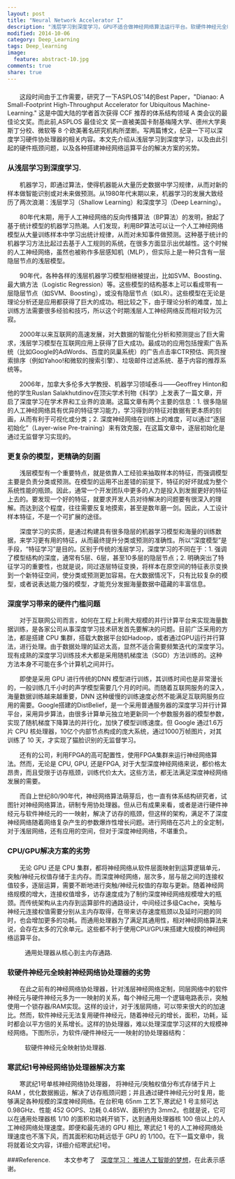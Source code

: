 ```yaml
---
layout: post
title: "Neural Network Accelerator I"
description: "浅层学习到深度学习，GPU不适合做神经网络算法运行平台。软硬件神经元全映射协处理器的劣势"
modified: 2014-10-06
category: Deep_Learning
tags: Deep_learning
image:
  feature: abstract-10.jpg
comments: true
share: true
---
```


###
&emsp;&emsp;这段时间由于工作需要，研究了一下ASPLOS'14的Best Paper，"Dianao: A Small-Footprint High-Throughput Accelerator for Ubiquitous Machine-Learning." 这是中国大陆的学者首次获得 CCF 推荐的体系结构领域 A 类会议的最佳论文奖。而此前,ASPLOS 最佳论文 奖一直被美国卡耐基梅隆大学、德州大学奥斯丁分校、微软等 8 个欧美著名研究机构所垄断。写两篇博文，纪录一下可以深度学习硬件协处理器的相关内容。本文先介绍从浅层学习到深度学习，以及由此引起的硬件瓶颈问题，以及各种搭建神经网络运算平台的解决方案的劣势。

### 从浅层学习到深度学习.
&emsp;&emsp;机器学习，即通过算法，使得机器能从大量历史数据中学习规律，从而对新的样本做智能识别或对未来做预测。从1980年代末期以来，机器学习的发展大致经历了两次浪潮：浅层学习（Shallow Learning）和深度学习（Deep Learning）。

&emsp;&emsp;80年代末期，用于人工神经网络的反向传播算法（BP算法）的发明，掀起了基于统计模型的机器学习热潮。人们发现，利用BP算法可以让一个人工神经网络模型从大量训练样本中学习出统计规律，从而对未知事件做预测。这种基于统计的机器学习方法比起过去基于人工规则的系统，在很多方面显示出优越性。这个时候的人工神经网络，虽然也被称作多层感知机（MLP），但实际上是一种只含有一层隐层节点的浅层模型。

&emsp;&emsp;90年代，各种各样的浅层机器学习模型相继被提出，比如SVM、Boosting、最大熵方法（Logistic Regression）等。这些模型的结构基本上可以看成带有一层隐层节点（如SVM、Boosting），或没有隐层节点（如LR）。这些模型在无论是理论分析还是应用都获得了巨大的成功。相比较之下，由于理论分析的难度，加上训练方法需要很多经验和技巧，所以这个时期浅层人工神经网络反而相对较为沉寂。

&emsp;&emsp;2000年以来互联网的高速发展，对大数据的智能化分析和预测提出了巨大需求，浅层学习模型在互联网应用上获得了巨大成功。最成功的应用包括搜索广告系统（比如Google的AdWords、百度的凤巢系统）的广告点击率CTR预估、网页搜索排序（例如Yahoo!和微软的搜索引擎）、垃圾邮件过滤系统、基于内容的推荐系统等。

&emsp;&emsp;2006年，加拿大多伦多大学教授、机器学习领域泰斗——Geoffrey Hinton和他的学生Ruslan Salakhutdinov在顶尖学术刊物《科学》上发表了一篇文章，开启了深度学习在学术界和工业界的浪潮。这篇文章有两个主要的信息：1. 很多隐层的人工神经网络具有优异的特征学习能力，学习得到的特征对数据有更本质的刻画，从而有利于可视化或分类；2. 深度神经网络在训练上的难度，可以通过“逐层初始化”（Layer-wise Pre-training）来有效克服，在这篇文章中，逐层初始化是通过无监督学习实现的。

### 更复杂的模型，更精确的刻画
&emsp;&emsp;浅层模型有一个重要特点，就是依靠人工经验来抽取样本的特征，而强调模型主要是负责分类或预测。在模型的运用不出差错的前提下，特征的好坏就成为整个系统性能的瓶颈。因此，通常一个开发团队中更多的人力是投入到发掘更好的特征上去的。要发现一个好的特征，就要求开发人员对待解决的问题要有很深入的理解。而达到这个程度，往往需要反复地摸索，甚至是数年磨一剑。因此，人工设计样本特征，不是一个可扩展的途径。

&emsp;&emsp;深度学习的实质，是通过构建具有很多隐层的机器学习模型和海量的训练数据，来学习更有用的特征，从而最终提升分类或预测的准确性。所以“深度模型”是手段，“特征学习”是目的。区别于传统的浅层学习，深度学习的不同在于：1. 强调了模型结构的深度，通常有5层、6层，甚至10多层的隐层节点；2. 明确突出了特征学习的重要性，也就是说，同过逐层特征变换，将样本在原空间的特征表示变换到一个新特征空间，使分类或预测更加容易。在大数据情况下，只有比较复杂的模型，或者说表达能力强的模型，才能充分发掘海量数据中蕴藏的丰富信息。

### 深度学习带来的硬件门槛问题
&emsp;&emsp;对于互联网公司而言，如何在工程上利用大规模的并行计算平台来实现海量数据训练，是各家公司从事深度学习技术研发首先要解决的问题。目前广泛采用的方法，都是搭建 CPU 集群，搭载大数据平台如Hadoop，或者通过GPU运行并行算法，进行处理。由于数据处理的延迟太高，显然不适合需要频繁迭代的深度学习。现有成熟的深度学习训练技术大都是采用随机梯度法（SGD）方法训练的。这种方法本身不可能在多个计算机之间并行。

&emsp;&emsp;即使是采用 GPU 进行传统的DNN 模型进行训练，其训练时间也是非常漫长的，一般训练几千小时的声学模型需要几个月的时间。而随着互联网服务的深入，海量数据训练越来越重要，DNN 这种缓慢的训练速度必然不能满足互联网服务应用的需要。Google搭建的DistBelief，是一个采用普通服务器的深度学习并行计算平台，采用异步算法，由很多计算单元独立地更新同一个参数服务器的模型参数，实现了随机梯度下降算法的并行化，加快了模型训练速度。但 Google 通过1.6万片 CPU 核处理器，10亿个内部节点构成的庞大系统，通过1000万帧图片，对其训练了 10 天，才实现了猫脸识别的无监督学习。

 &emsp;&emsp;还有的公司，利用FPGA的高可配置性，使用FPGA集群来运行神经网络算法。然而，无论是 CPU, GPU, 还是FPGA, 对于大型深度神经网络来说，都价格太昂贵，而且受限于访存瓶颈，训练代价太大。这些方法，都无法满足深度神经网络发展的需要。

&emsp;&emsp;而自上世纪80/90年代，神经网络算法萌芽后，也一直有体系结构研究者，试图针对神经网络算法，研制专用协处理器。但从已有成果来看，或者是进行硬件神经元与软件神经元的一一映射，解决了访存的瓶颈，但这样的架构，满足不了深度神经网络随着网络复杂产生的参数爆炸性增长问题。进行网络在芯片上的全定制，对于浅层网络，还有应用的空间，但对于深度神经网络，不堪重负。

### CPU/GPU解决方案的劣势
&emsp;&emsp;无论 GPU 还是 CPU 集群，都将神经网络从软件层面映射到运算逻辑单元，突触/神经元权值存储于主内存。而深度神经网络，层次多，层与层之间的连接权值较多，逐层运算，需要不断地进行突触/神经元权值的存取与更新。随着神经网络规模的增大，连接权值增多，访存速度成为了制约深度神经网络规模增大的瓶颈。而传统架构从主内存到运算部件的通路设计，中间经过多级Cache，突触与神经元连接权值需要分别从主内存取得，在带来访存速度瓶颈以及延时问题的同时，也会增加更多的功耗。而通用处理器为了满足其通用性，相对神经网络算法来说，会存在太多的冗余单元。这些都不利于使用CPU/GPU来搭建大规模的神经网络运算平台。

<figure>
	<img src="http://mhs-blog.qiniudn.com/cpu_ram.jpg" alt="">
	<figcaption>通用处理器从核心到主内存通路.</figcaption>
</figure>


### 软硬件神经元全映射神经网络协处理器的劣势
&emsp;&emsp;在此之前有的神经网络协处理器，针对浅层神经网络定制，同层网络中的软件神经元与硬件神经元多为一一映射的关系，每个神经元用一个逻辑电路表示，突触使用一个锁存器/RAM实现。这样的设计，对于浅层网络，可以带来很大的的加速比。然而，软件神经元无法复用硬件神经元，随着神经元的增长，面积，功耗，延时都会以平方倍的关系增长。这样的协处理器，难以处理深度学习这样的大规模神经网络。下图所示，为软件/硬件神经元一一映射的协处理器结构：
<figure>
	<img src="http://mhs-blog.qiniudn.com/full.jpg" alt="">
	<figcaption>软硬件神经元全映射协处理器.</figcaption>
</figure>

### 寒武纪1号神经网络协处理器解决方案
&emsp;&emsp;寒武纪1号单核神经网络协处理器， 将神经元/突触权值分布式存储于片上 RAM ，优化数据搬运，解决了访存瓶颈问题；并且通过硬件神经元分时复用，能够满足各种规模的深度神经网络。在台积电 65nm 工艺下,寒武纪 1 号主频可达 0.98GHz、性能 452 GOPS、功耗 0.485W、面积约为 3mm2。也就是说，它可以在通用处理器核 1/10 的面积和功耗开销下，达到通用处理器核 100 倍以上的人工神经网络处理速度。即便和最先进的 GPU 相比, 寒武纪 1 号的人工神经网络处理速度也不落下风，而其面积和功耗远低于 GPU 的 1/100。在下一篇文章中，我将就着论文内容，详细介绍寒武纪1号。


###Reference.
&emsp;&emsp;本文参考了&emsp;[深度学习： 推进人工智能的梦想](http://www.csdn.net/article/2013-05-29/2815479)，在此表示感谢。
